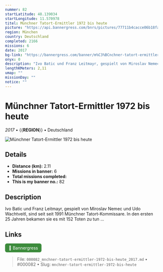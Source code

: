 ```yaml
---
nummer: 82
startLatitude: 48.139034
startLongitude: 11.570978
titel: Münchner Tatort-Ermittler 1972 bis heute
picture: "https://api.bannergress.com/bnrs/pictures/77711b4cacce06b18fab3b10425c745d"
region: München
country: Deutschland
completed: 2166
missions: 6
date: 2017
bg-link: "https://bannergress.com/banner/m%C3%BCnchner-tatort-ermittler-1636"
onyx: 0
description: "Ivo Batic und Franz Leitmayr, gespielt von Miroslav Nemec und Udo Wachtveitl, sind seit seit 1991 Münchner Tatort-Kommissare. In den ersten 25 Jahren bekamen sie es mit 152 Toten zu tun ..."
lengthKMeters: 2,11
umap: ""
missionDay: ""
notice: ""
---
```

# Münchner Tatort-Ermittler 1972 bis heute

*2017* • {{__REGION__}} • Deutschland

![Münchner Tatort-Ermittler 1972 bis heute](https://api.bannergress.com/bnrs/pictures/77711b4cacce06b18fab3b10425c745d)



## Details
- **Distance (km):** 2.11
- **Missions in banner:** 6
- **Total missions completed:** 
- **This is my banner no.:** 82



## Description
Ivo Batic und Franz Leitmayr, gespielt von Miroslav Nemec und Udo Wachtveitl, sind seit seit 1991 Münchner Tatort-Kommissare. In den ersten 25 Jahren bekamen sie es mit 152 Toten zu tun ...



## Links
<a href="https://bannergress.com/banner/m%C3%BCnchner-tatort-ermittler-1636" target="_blank" style="display:inline-block;margin-right:8px;padding:6px 12px;background:#3c8b3c;color:#fff;text-decoration:none;border-radius:6px;">🔗 Bannergress</a>



> File: `000082_mnchner-tatort-ermittler-1972-bis-heute_2017.md` • #000082 • Slug: `mnchner-tatort-ermittler-1972-bis-heute`
